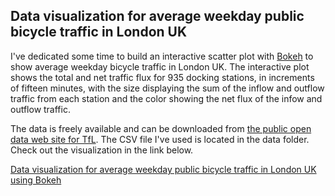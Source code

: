## Data visualization for average weekday public bicycle traffic in London UK

I've dedicated some time to build an interactive scatter plot with [Bokeh](https://docs.bokeh.org/en/latest/) to show average weekday bicycle traffic in London UK. The interactive plot shows the total and net traffic flux for 935 docking stations, in increments of fifteen minutes, with the size displaying the sum of the inflow and outflow traffic from each station and the color showing the net flux of the infow and outflow traffic.

The data is freely available and can be downloaded from [the public open data web site for TfL](https://cycling.data.tfl.gov.uk/). The CSV file I've used is located in the data folder. Check out the visualization in the link below.

[Data visualization for average weekday public bicycle traffic in London UK using Bokeh](https://bicycle-use-with-bokeh.herokuapp.com/main)
